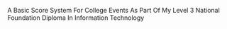 A Basic Score System For College Events As Part Of My Level 3 National Foundation Diploma In Information Technology
